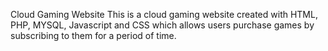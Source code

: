 Cloud Gaming Website
This is a cloud gaming website created with HTML, PHP, MYSQL, Javascript and CSS which allows users purchase games by subscribing to them for a period of time. 
